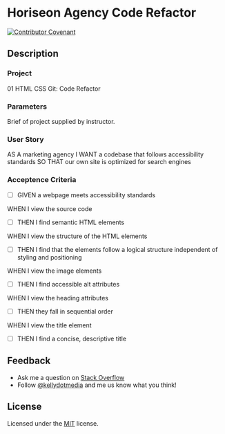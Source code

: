 # Horiseon Agency Code Refactor
[![Contributor Covenant](https://img.shields.io/badge/Contributor%20Covenant-v2.0%20adopted-ff69b4.svg)](code_of_conduct.md)

## Description
### Project 
01 HTML CSS Git: Code Refactor

### Parameters
Brief of project supplied by instructor.

### User Story
AS A marketing agency
I WANT a codebase that follows accessibility standards
SO THAT our own site is optimized for search engines

### Acceptence Criteria
- [ ] GIVEN a webpage meets accessibility standards

WHEN I view the source code
- [ ] THEN I find semantic HTML elements

WHEN I view the structure of the HTML elements
- [ ] THEN I find that the elements follow a logical structure independent of styling and positioning

WHEN I view the image elements
- [ ] THEN I find accessible alt attributes

WHEN I view the heading attributes
- [ ] THEN they fall in sequential order

WHEN I view the title element
- [ ] THEN I find a concise, descriptive title


## Feedback
* Ask me a question on [Stack Overflow](https://stackoverflow.com/users/13296428/kellydotmedia)
* Follow [@kellydotmedia](https://twitter.com/kellydotmedia) and me us know what you think!

## License
Licensed under the [MIT](LICENSE.txt) license.